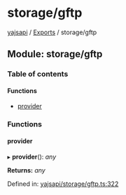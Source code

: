 # storage/gftp

[yajsapi](https://github.com/golemfactory/yagna-docs/tree/5f53a0b64a8fff4cb7197e9d14d2dca4bc451540/yajsapi/README.md) / [Exports](https://github.com/golemfactory/yagna-docs/tree/5f53a0b64a8fff4cb7197e9d14d2dca4bc451540/yajsapi/modules.md) / storage/gftp

## Module: storage/gftp

### Table of contents

#### Functions

* [provider](storage_gftp.md#provider)

### Functions

#### provider

▸ **provider**\(\): _any_

**Returns:** _any_

Defined in: [yajsapi/storage/gftp.ts:322](https://github.com/golemfactory/yajsapi/blob/0a8d8c8/yajsapi/storage/gftp.ts#L322)

